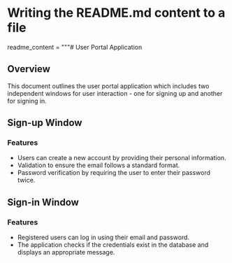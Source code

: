 # Writing the README.md content to a file

readme_content = """# User Portal Application

## Overview
This document outlines the user portal application which includes two independent windows for user interaction - one for signing up and another for signing in.

## Sign-up Window
### Features
- Users can create a new account by providing their personal information.
- Validation to ensure the email follows a standard format.
- Password verification by requiring the user to enter their password twice.

## Sign-in Window
### Features
- Registered users can log in using their email and password.
- The application checks if the credentials exist in the database and displays an appropriate message.


